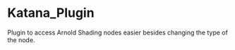 # Katana_Plugin
Plugin to access Arnold Shading nodes easier besides changing the type of the node.
